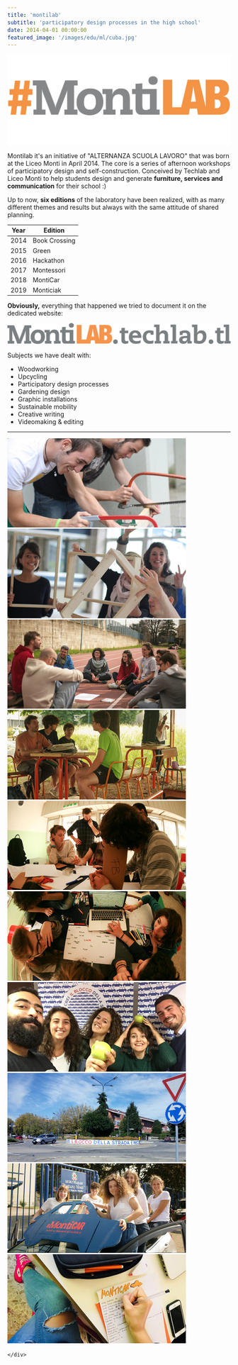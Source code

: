 ```yaml
---
title: 'montilab'
subtitle: 'participatory design processes in the high school'
date: 2014-04-01 00:00:00
featured_image: '/images/edu/ml/cuba.jpg'
---
```

<p align="center">
  <img src="/images/edu/ml/logo.png" width="600">
</p>

Montilab it's an initiative of "ALTERNANZA SCUOLA LAVORO" that was born at the Liceo Monti in April 2014.
The core is a series of afternoon workshops of participatory design and self-construction.
Conceived by Techlab and Liceo Monti to help students design and generate **furniture, services and communication** for their school :)

Up to now, **six editions** of the laboratory have been realized, with as many different themes and results but always with the same attitude of shared planning.

| Year    | Edition       |
|---------|---------------|
| 2014    | Book Crossing |
| 2015    | Green         |
| 2016    | Hackathon     |
| 2017    | Montessori    |
| 2018    | MontiCar      |
| 2019    | Monticiak     |

**Obviously,** everything that happened we tried to document it on the dedicated website:

<p align="center">
  <a href="http://montilab.techlab.tl"><img src="/images/edu/ml/sito.png" width="800"></a>
</p>

Subjects we have dealt with:

* Woodworking
* Upcycling
* Participatory design processes
* Gardening design
* Graphic installations
* Sustainable mobility
* Creative writing
* Videomaking & editing


---

<div class="gallery" data-columns="4" style="max-width: 80%;">
<img src="/images/edu/ml/1.1.jpg">
	<img src="/images/edu/ml/1.2.jpg">
		<img src="/images/edu/ml/2.1.jpg">
			<img src="/images/edu/ml/2.2.jpg">
				<img src="/images/edu/ml/3.1.jpg">
					<img src="/images/edu/ml/3.2.jpg">
						<img src="/images/edu/ml/4.1.jpg">
							<img src="/images/edu/ml/4.2.jpg">
                <img src="/images/edu/ml/5.1.jpg">
                  <img src="/images/edu/ml/5.2.jpg">

	</div>
